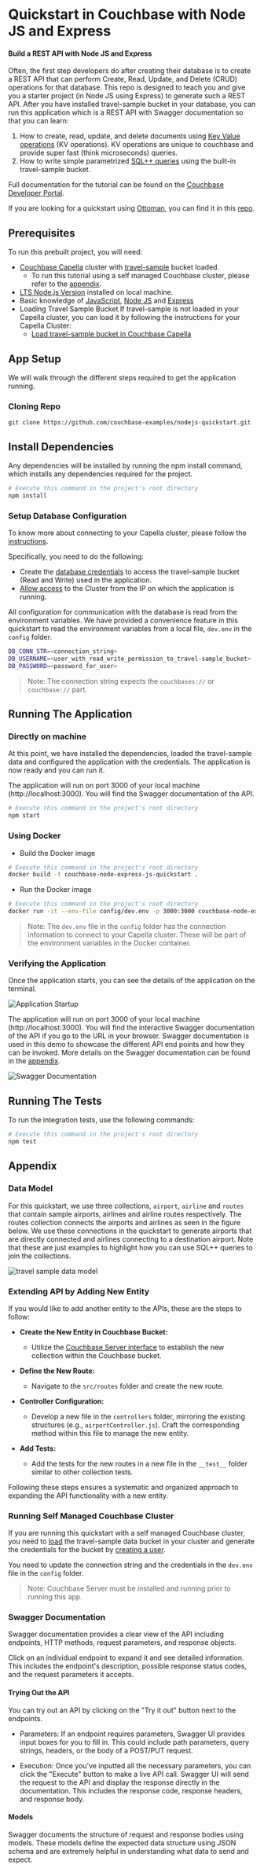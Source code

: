 # Quickstart in Couchbase with Node JS and Express

#### Build a REST API with Node JS and Express

Often, the first step developers do after creating their database is to create a REST API that can perform Create, Read, Update, and Delete (CRUD) operations for that database. This repo is designed to teach you and give you a starter project (in Node JS using Express) to generate such a REST API. After you have installed travel-sample bucket in your database, you can run this application which is a REST API with Swagger documentation so that you can learn:

1. How to create, read, update, and delete documents using [Key Value operations](https://docs.couchbase.com/nodejs-sdk/current/howtos/kv-operations.html) (KV operations). KV operations are unique to couchbase and provide super fast (think microseconds) queries.
2. How to write simple parametrized [SQL++ queries](https://docs.couchbase.com/nodejs-sdk/current/howtos/n1ql-queries-with-sdk.html) using the built-in travel-sample bucket.

Full documentation for the tutorial can be found on the [Couchbase Developer Portal](https://developer.couchbase.com/tutorial-quickstart-nodejs).


If you are looking for a quickstart using [Ottoman](https://ottomanjs.com/), you can find it in this [repo](https://github.com/couchbase-examples/ottomanjs-quickstart).


## Prerequisites

To run this prebuilt project, you will need:

- [Couchbase Capella](https://www.couchbase.com/products/capella/) cluster with [travel-sample](https://docs.couchbase.com/python-sdk/current/ref/travel-app-data-model.html) bucket loaded.
  - To run this tutorial using a self managed Couchbase cluster, please refer to the [appendix](#running-self-managed-couchbase-cluster).
- [LTS Node.js Version](https://nodejs.org/en/download) installed on local machine.
- Basic knowledge of [JavaScript](https://developer.mozilla.org/en-US/docs/Learn/Getting_started_with_the_web/JavaScript_basics), [Node JS](https://nodejs.org/en/learn/getting-started/introduction-to-nodejs) and [Express](https://expressjs.com/)
- Loading Travel Sample Bucket
  If travel-sample is not loaded in your Capella cluster, you can load it by following the instructions for your Capella Cluster:
  - [Load travel-sample bucket in Couchbase Capella](https://docs.couchbase.com/cloud/clusters/data-service/import-data-documents.html#import-sample-data)

## App Setup

We will walk through the different steps required to get the application running.

### Cloning Repo

```shell
git clone https://github.com/couchbase-examples/nodejs-quickstart.git
```
## Install Dependencies

Any dependencies will be installed by running the npm install command, which installs any dependencies required for the project.

```sh
# Execute this command in the project's root directory
npm install
```

### Setup Database Configuration


To know more about connecting to your Capella cluster, please follow the [instructions](https://docs.couchbase.com/cloud/get-started/connect.html).

Specifically, you need to do the following:

- Create the [database credentials](https://docs.couchbase.com/cloud/clusters/manage-database-users.html) to access the travel-sample bucket (Read and Write) used in the application.
- [Allow access](https://docs.couchbase.com/cloud/clusters/allow-ip-address.html) to the Cluster from the IP on which the application is running.

All configuration for communication with the database is read from the environment variables. We have provided a convenience feature in this quickstart to read the environment variables from a local file, `dev.env` in the `config` folder.

```sh
DB_CONN_STR=<connection_string>
DB_USERNAME=<user_with_read_write_permission_to_travel-sample_bucket>
DB_PASSWORD=<password_for_user>
```

> Note: The connection string expects the `couchbases://` or `couchbase://` part.

## Running The Application

### Directly on machine

At this point, we have installed the dependencies, loaded the travel-sample data and configured the application with the credentials. The application is now ready and you can run it.

The application will run on port 3000 of your local machine (http://localhost:3000). You will find the Swagger documentation of the API.

```sh
# Execute this command in the project's root directory
npm start
```

### Using Docker

- Build the Docker image

```sh
# Execute this command in the project's root directory
docker build -t couchbase-node-express-js-quickstart .
```

- Run the Docker image

```sh
# Execute this command in the project's root directory
docker run -it --env-file config/dev.env -p 3000:3000 couchbase-node-express-js-quickstart
```

> Note: The `dev.env` file in the `config` folder has the connection information to connect to your Capella cluster. These will be part of the environment variables in the Docker container.

### Verifying the Application

Once the application starts, you can see the details of the application on the terminal.

![Application Startup](app_startup.png)

The application will run on port 3000 of your local machine (http://localhost:3000). You will find the interactive Swagger documentation of the API if you go to the URL in your browser. Swagger documentation is used in this demo to showcase the different API end points and how they can be invoked. More details on the Swagger documentation can be found in the [appendix](#swagger-documentation).

![Swagger Documentation](swagger_documentation.png)


## Running The Tests

To run the integration tests, use the following commands:

```sh
# Execute this command in the project's root directory
npm test
```

## Appendix
### Data Model

For this quickstart, we use three collections, `airport`, `airline` and `routes` that contain sample airports, airlines and airline routes respectively. The routes collection connects the airports and airlines as seen in the figure below. We use these connections in the quickstart to generate airports that are directly connected and airlines connecting to a destination airport. Note that these are just examples to highlight how you can use SQL++ queries to join the collections.

![travel sample data model](travel_sample_data_model.png)

### Extending API by Adding New Entity

If you would like to add another entity to the APIs, these are the steps to follow:

- **Create the New Entity in Couchbase Bucket:**
  - Utilize the [Couchbase Server interface](https://docs.couchbase.com/cloud/n1ql/n1ql-language-reference/createcollection.html) to establish the new collection within the Couchbase bucket.

- **Define the New Route:**
  - Navigate to the `src/routes` folder and create the new route.

- **Controller Configuration:**
  - Develop a new file in the `controllers` folder, mirroring the existing structures (e.g., `airportController.js`). Craft the corresponding method within this file to manage the new entity.


- **Add Tests:**
  - Add the tests for the new routes in a new file in the `__test__` folder similar to other collection tests.

Following these steps ensures a systematic and organized approach to expanding the API functionality with a new entity.
### Running Self Managed Couchbase Cluster

If you are running this quickstart with a self managed Couchbase cluster, you need to [load](https://docs.couchbase.com/server/current/manage/manage-settings/install-sample-buckets.html) the travel-sample data bucket in your cluster and generate the credentials for the bucket by [creating a user](https://docs.couchbase.com/server/current/manage/manage-security/manage-users-and-roles.html#add-a-user).

You need to update the connection string and the credentials in the `dev.env` file in the `config` folder.

> Note: Couchbase Server must be installed and running prior to running this app.

### Swagger Documentation

Swagger documentation provides a clear view of the API including endpoints, HTTP methods, request parameters, and response objects.

Click on an individual endpoint to expand it and see detailed information. This includes the endpoint's description, possible response status codes, and the request parameters it accepts.

#### Trying Out the API

You can try out an API by clicking on the "Try it out" button next to the endpoints.

- Parameters: If an endpoint requires parameters, Swagger UI provides input boxes for you to fill in. This could include path parameters, query strings, headers, or the body of a POST/PUT request.

- Execution: Once you've inputted all the necessary parameters, you can click the "Execute" button to make a live API call. Swagger UI will send the request to the API and display the response directly in the documentation. This includes the response code, response headers, and response body.

#### Models

Swagger documents the structure of request and response bodies using models. These models define the expected data structure using JSON schema and are extremely helpful in understanding what data to send and expect.